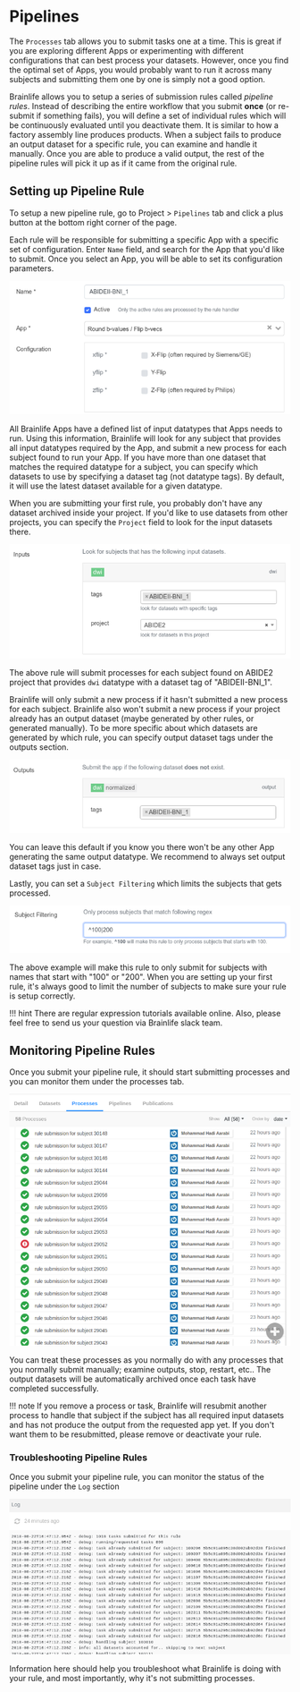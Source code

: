 # Pipelines

The `Processes` tab allows you to submit tasks one at a time. This is great if you are exploring different Apps or experimenting with different configurations that can best process your datasets. However, once you find the optimal set of Apps, you would probably want to run it across many subjects and submitting them one by one is simply not a good option.

<!--
When you are processing a large number of subjects, it is often inevitable that some subject would require a different set of configuration, or simply not possible to process at all. This might be due to data quality issues, incorrect metadata, etc. With a common workflow orchestration system, you are often tasked to develop a workflow script or some sort, submit it, and keep up with witch subjects has failed on which part of the workflow so that you can repeatedly re-submit a partial workflow until all subjects are processed.
-->

Brainlife allows you to setup a series of submission rules called *pipeline rules*. Instead of describing the entire workflow that you submit **once** (or re-submit if something fails), you will define a set of individual rules which will be continuously evaluated until you deactivate them. It is similar to how a factory assembly line produces products. When a subject fails to produce an output dataset for a specific rule, you can examine and handle it manually. Once you are able to produce a valid output, the rest of the pipeline rules will pick it up as if it came from the original rule. 

<!--
We believe our rule-based submission system is easier to setup, and more error-tolerant that more conventional orchestration methods (it is also much easier to implement).
-->

## Setting up Pipeline Rule

To setup a new pipeline rule, go to Project > `Pipelines` tab and click a plus button at the bottom right corner of the page.

Each rule will be responsible for submitting a specific App with a specific set of configuration. Enter `Name` field, and search for the App that you'd like to submit. Once you select an App, you will be able to set its configuration parameters.

![pipeline.app](/docs/img/pipeline.app.png)

All Brainlife Apps have a defined list of input datatypes that Apps needs to run. Using this information, Brainlife will look for any subject that provides all input datatypes required by the App, and submit a new process for each subject found to run your App. If you have more than one dataset that matches the required datatype for a subject, you can specify which datasets to use by specifying a dataset tag (not datatype tags). By default, it will use the latest dataset available for a given datatype.

When you are submitting your first rule, you probably don't have any dataset archived inside your project. If you'd like to use datasets from other projects, you can specify the `Project` field to look for the input datasets there.

![pipeline.input](/docs/img/pipeline.input.png)

The above rule will submit processes for each subject found on ABIDE2 project that provides `dwi` datatype with a dataset tag of "ABIDEII-BNI_1".

Brainlife will only submit a new process if it hasn't submitted a new process for each subject. Brainlife also won't submit a new process if your project already has an output dataset (maybe generated by other rules, or generated manually). To be more specific about which datasets are generated by which rule, you can specify output dataset tags under the outputs section.

![pipeline.output](/docs/img/pipeline.output.png)

You can leave this default if you know you there won't be any other App generating the same output datatype. We recommend to always set output dataset tags just in case.

Lastly, you can set a `Subject Filtering` which limits the subjects that gets processed.

![pipeline.filter](/docs/img/pipeline.filter.png)

The above example will make this rule to only submit for subjects with names that start with "100" or "200". When you are setting up your first rule, it's always good to limit the number of subjects to make sure your rule is setup correctly.

!!! hint
    There are regular expression tutorials available online. Also, please feel free to send us your question via Brainlife slack team.

## Monitoring Pipeline Rules

Once you submit your pipeline rule, it should start submitting processes and you can monitor them under the processes tab.

![pipeline.processes](/docs/img/pipeline.processes.png)

<!--
!!! node
    Brainlife also limits the number of running processes at around 50 processes for each rule so that any given rule won't consume all available computing resources.
-->

You can treat these processes as you normally do with any processes that you normally submit manually; examine outputs, stop, restart, etc.. The output datasets will be automatically archived once each task have completed successfully.

!!! note
    If you remove a process or task, Brainlife will resubmit another process to handle that subject if the subject has all required input datasets and has not produce the output from the requested app yet. If you don't want them to be resubmitted, please remove or deactivate your rule.

### Troubleshooting Pipeline Rules

Once you submit your pipeline rule, you can monitor the status of the pipeline under the `Log` section

![pipeline.processes](/docs/img/pipeline.log.png)

Information here should help you troubleshoot what Brainlife is doing with your rule, and most importantly, why it's not submitting processes.
